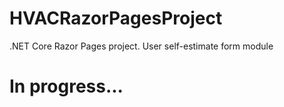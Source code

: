 # HVACRazorPagesProject
.NET Core Razor Pages project. User self-estimate form module

# In progress...
